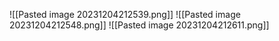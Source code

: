 ![[Pasted image 20231204212539.png]]
![[Pasted image 20231204212548.png]]
![[Pasted image 20231204212611.png]]
